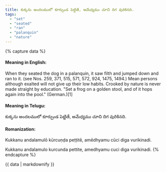 ```yaml
---
title: కుక్కను అందలములో కూర్చుండ పెట్టితే, అమేధ్యము చూచి దిగ వురికినది.
tags:
  - "set"
  - "seated"
  - "ran"
  - "palanquin"
  - "nature"
---
```


{% capture data %}
#### Meaning in English:
When they seated the dog in a palanquin, it saw filth and jumped down and ran to it.
(see Nos. 259, 371, 515, 571, 572, 924, 1475, 1494.)
Mean persons although exalted will not give up their low habits.
Crooked by nature is never made straight by education.
"Set a frog on a golden stool, and of it hops again into the pool." (German.)[1]

#### Meaning in Telugu:
కుక్కను అందలములో కూర్చుండ పెట్టితే, అమేధ్యము చూచి దిగ వురికినది.

#### Romanization:
Kukkanu andalamulō kūrcuṇḍa peṭṭitē, amēdhyamu cūci diga vurikinadi.

Kukkanu andalamulo kurcunda pettite, amedhyamu cuci diga vurikinadi.
{% endcapture %}

{{ data | markdownify }}

